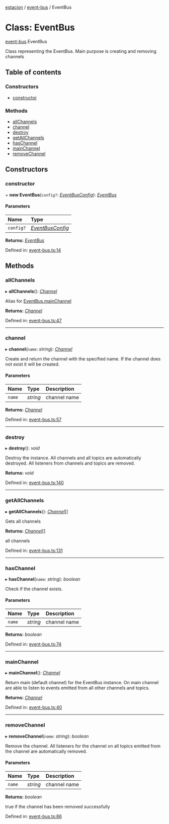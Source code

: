 [estacion](../README.md) / [event-bus](../modules/event_bus.md) / EventBus

# Class: EventBus

[event-bus](../modules/event_bus.md).EventBus

Class representing the EventBus.
Main purpose is creating and removing channels

## Table of contents

### Constructors

- [constructor](event_bus.eventbus.md#constructor)

### Methods

- [allChannels](event_bus.eventbus.md#allchannels)
- [channel](event_bus.eventbus.md#channel)
- [destroy](event_bus.eventbus.md#destroy)
- [getAllChannels](event_bus.eventbus.md#getallchannels)
- [hasChannel](event_bus.eventbus.md#haschannel)
- [mainChannel](event_bus.eventbus.md#mainchannel)
- [removeChannel](event_bus.eventbus.md#removechannel)

## Constructors

### constructor

\+ **new EventBus**(`config?`: [*EventBusConfig*](../interfaces/event_bus.eventbusconfig.md)): [*EventBus*](event_bus.eventbus.md)

#### Parameters

| Name | Type |
| :------ | :------ |
| `config?` | [*EventBusConfig*](../interfaces/event_bus.eventbusconfig.md) |

**Returns:** [*EventBus*](event_bus.eventbus.md)

Defined in: [event-bus.ts:14](https://github.com/ivandotv/estacion/blob/cb4a385/src/event-bus.ts#L14)

## Methods

### allChannels

▸ **allChannels**(): [*Channel*](channel.channel-1.md)

Alias for [EventBus.mainChannel](event_bus.eventbus.md#mainchannel)

**Returns:** [*Channel*](channel.channel-1.md)

Defined in: [event-bus.ts:47](https://github.com/ivandotv/estacion/blob/cb4a385/src/event-bus.ts#L47)

___

### channel

▸ **channel**(`name`: *string*): [*Channel*](channel.channel-1.md)

Create and return the channel with the specified name.
If the channel does not exist it will be created.

#### Parameters

| Name | Type | Description |
| :------ | :------ | :------ |
| `name` | *string* | channel name |

**Returns:** [*Channel*](channel.channel-1.md)

Defined in: [event-bus.ts:57](https://github.com/ivandotv/estacion/blob/cb4a385/src/event-bus.ts#L57)

___

### destroy

▸ **destroy**(): *void*

Destroy the instance.
All channels and all topics are automatically destroyed.
All listeners from channels and topics are removed.

**Returns:** *void*

Defined in: [event-bus.ts:140](https://github.com/ivandotv/estacion/blob/cb4a385/src/event-bus.ts#L140)

___

### getAllChannels

▸ **getAllChannels**(): [*Channel*](channel.channel-1.md)[]

Gets all channels

**Returns:** [*Channel*](channel.channel-1.md)[]

all channels

Defined in: [event-bus.ts:131](https://github.com/ivandotv/estacion/blob/cb4a385/src/event-bus.ts#L131)

___

### hasChannel

▸ **hasChannel**(`name`: *string*): *boolean*

Check if the channel exists.

#### Parameters

| Name | Type | Description |
| :------ | :------ | :------ |
| `name` | *string* | channel name |

**Returns:** *boolean*

Defined in: [event-bus.ts:74](https://github.com/ivandotv/estacion/blob/cb4a385/src/event-bus.ts#L74)

___

### mainChannel

▸ **mainChannel**(): [*Channel*](channel.channel-1.md)

Return main (default channel) for the  EventBus instance.
On main channel are able to listen to
events emitted from all other channels and topics.

**Returns:** [*Channel*](channel.channel-1.md)

Defined in: [event-bus.ts:40](https://github.com/ivandotv/estacion/blob/cb4a385/src/event-bus.ts#L40)

___

### removeChannel

▸ **removeChannel**(`name`: *string*): *boolean*

Remove the channel.
All listeners for the channel on all topics emitted from the channel
are automatically removed.

#### Parameters

| Name | Type | Description |
| :------ | :------ | :------ |
| `name` | *string* | channel name |

**Returns:** *boolean*

true if the channel has been removed successfully

Defined in: [event-bus.ts:86](https://github.com/ivandotv/estacion/blob/cb4a385/src/event-bus.ts#L86)
